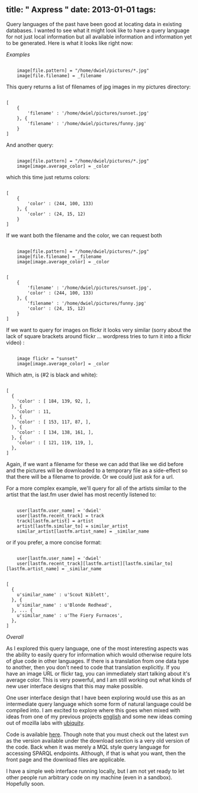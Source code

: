 title: " Axpress "
date: 2013-01-01
tags:
---


Query languages of the past have been good at locating data in existing databases.  I wanted to see what it might look like to have a query language for not just local information but all available information and information yet to be generated.  Here is what it looks like right now:

*Examples*

```

    image[file.pattern] = "/home/dwiel/pictures/*.jpg"
    image[file.filename] = _filename
```
This query returns a list of filenames of jpg images in my pictures directory:

```

[
    {
        'filename' : '/home/dwiel/pictures/sunset.jpg'
    }, {
        'filename' : '/home/dwiel/pictures/funny.jpg'
    }
]
```
And another query:

```

    image[file.pattern] = "/home/dwiel/pictures/*.jpg"
    image[image.average_color] = _color
```
which this time just returns colors:

```

[
    {
        'color' : (244, 100, 133)
    }, {
        'color' : (24, 15, 12)
    }
]
```
If we want both the filename and the color, we can request both

```

    image[file.pattern] = "/home/dwiel/pictures/*.jpg"
    image[file.filename] = _filename
    image[image.average_color] = _color
```
```

[
    {
        'filename' : '/home/dwiel/pictures/sunset.jpg',
        'color' : (244, 100, 133)
    }, {
        'filename' : '/home/dwiel/pictures/funny.jpg'
        'color' : (24, 15, 12)
    }
]
```
If we want to query for images on flickr it looks very similar (sorry about the lack of square brackets around flickr ... wordpress tries to turn it into a flickr video) :

```

    image flickr = "sunset"
    image[image.average_color] = _color
```
Which atm, is (#2 is black and white):

```

[
  {
    'color' : [ 184, 139, 92, ],
  }, {
    'color' : 11,
  }, {
    'color' : [ 153, 117, 87, ],
  }, {
    'color' : [ 134, 138, 161, ],
  }, {
    'color' : [ 121, 119, 119, ],
  },
]
```
Again, if we want a filename for these we can add that like we did before and the pictures will be downloaded to a temporary file as a side-effect so that there will be a filename to provide.  Or we could just ask for a url.

For a more complex example, we'll query for all of the artists similar to the artist that the last.fm user dwiel has most recently listened to:

```

    user[lastfm.user_name] = 'dwiel'
    user[lastfm.recent_track] = track
    track[lastfm.artist] = artist
    artist[lastfm.similar_to] = similar_artist
    similar_artist[lastfm.artist_name] = _similar_name
```
or if you prefer, a more concise format:

```

    user[lastfm.user_name] = 'dwiel'
    user[lastfm.recent_track][lastfm.artist][lastfm.similar_to][lastfm.artist_name] = _similar_name
```
```

[
  {
    u'similar_name' : u'Scout Niblett',
  }, {
    u'similar_name' : u'Blonde Redhead',
  }, ... {
    u'similar_name' : u'The Fiery Furnaces',
  },
]
```
*Overall*

As I explored this query language, one of the most interesting aspects was the ability to easily query for information which would otherwise require lots of glue code in other languages.  If there is a translation from one data type to another, then you don't need to code that translation explicitly.  If you have an image URL or flickr tag, you can immediately start talking about it's average color.  This is very powerful, and I am still working out what kinds of new user interface designs that this may make possible.

One user interface design that I have been exploring would use this as an intermediate query language which some form of natural language could be compiled into.  I am excited to explore where this goes when mixed with ideas from one of my previous projects [english](http://dwiel.net/english) and some new ideas coming out of mozilla labs with [ubiquity](http://labs.mozilla.com/projects/ubiquity/).

Code is available [here](http://code.google.com/p/simplesparql/).  Though note that you must check out the latest svn as the version available under the download section is a very old version of the code.  Back when it was merely a MQL style query language for accessing SPARQL endpoints.  Although, if that is what you want, then the front page and the download files are applicable.

I have a simple web interface running locally, but I am not yet ready to let other people run arbitrary code on my machine (even in a sandbox).  Hopefully soon.


